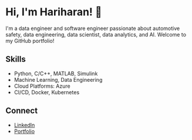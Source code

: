# Hi, I'm Hariharan! 👋

I'm a data engineer and software engineer passionate about automotive safety, data engineering, data scientist, data analytics, and AI. Welcome to my GitHub portfolio!

## Skills
- Python, C/C++, MATLAB, Simulink
- Machine Learning, Data Engineering
- Cloud Platforms: Azure
- CI/CD, Docker, Kubernetes

## Connect
- [LinkedIn](https://www.linkedin.com/in/hariharan-gopinath-290a51169/)
- [Portfolio](https://hariharan.github.io)
